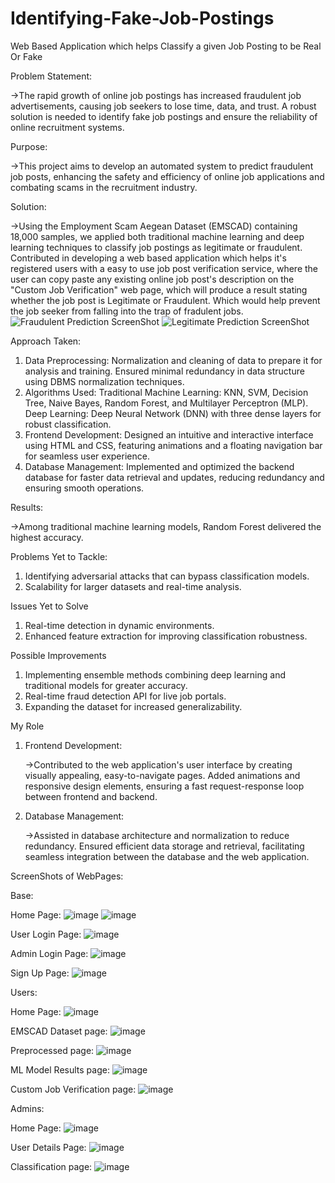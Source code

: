 # Identifying-Fake-Job-Postings
Web Based Application which helps Classify a given Job Posting to be Real Or Fake

Problem Statement: 

  ->The rapid growth of online job postings has increased fraudulent job advertisements, causing job seekers to lose time, data, and trust. A robust solution is needed to identify fake job postings and ensure the reliability of online recruitment systems.

Purpose: 
  
  ->This project aims to develop an automated system to predict fraudulent job posts, enhancing the safety and efficiency of online job applications and combating scams in the recruitment industry.

Solution: 
  
  ->Using the Employment Scam Aegean Dataset (EMSCAD) containing 18,000 samples, we applied both traditional machine learning and deep learning techniques to classify job postings as legitimate or fraudulent. Contributed in developing a web based application which helps it's registered users with a easy to use job post verification service, where the user can copy paste any existing online job post's description on the "Custom Job Verification" web page, which will produce a result stating whether the job post is Legitimate or Fraudulent. Which would help prevent the job seeker from falling into the trap of fradulent jobs.   
![Fraudulent Prediction ScreenShot](https://github.com/user-attachments/assets/928455cc-99ab-432c-acdf-19deffe8bc8b)
![Legitimate Prediction ScreenShot](https://github.com/user-attachments/assets/cfa67757-8a8e-44f6-b279-10e7f4c27f74)




Approach Taken:
  1. Data Preprocessing:
    Normalization and cleaning of data to prepare it for analysis and training.
    Ensured minimal redundancy in data structure using DBMS normalization techniques.
  2. Algorithms Used:
    Traditional Machine Learning: KNN, SVM, Decision Tree, Naive Bayes, Random Forest, and Multilayer Perceptron (MLP).
    Deep Learning: Deep Neural Network (DNN) with three dense layers for robust classification.
  3. Frontend Development:
    Designed an intuitive and interactive interface using HTML and CSS, featuring animations and a floating navigation bar for seamless user experience.
  4. Database Management:
    Implemented and optimized the backend database for faster data retrieval and updates, reducing redundancy and ensuring smooth operations.

Results:
  
  ->Among traditional machine learning models, Random Forest delivered the highest accuracy.

Problems Yet to Tackle:
  1. Identifying adversarial attacks that can bypass classification models.
  2. Scalability for larger datasets and real-time analysis.

Issues Yet to Solve
  1. Real-time detection in dynamic environments.
  2. Enhanced feature extraction for improving classification robustness.

Possible Improvements
  1. Implementing ensemble methods combining deep learning and traditional models for greater accuracy.
  2. Real-time fraud detection API for live job portals.
  3. Expanding the dataset for increased generalizability.

My Role
  1. Frontend Development:

     ->Contributed to the web application's user interface by creating visually appealing, easy-to-navigate pages. Added animations and responsive design elements, ensuring a fast request-response loop between frontend and backend.
     
  2. Database Management:

     ->Assisted in database architecture and normalization to reduce redundancy. Ensured efficient data storage and retrieval, facilitating seamless integration between the database and the web application.


ScreenShots of WebPages:

Base:

Home Page:
![image](https://github.com/user-attachments/assets/3ca2910a-5da6-4c7f-9222-9da84e170b98)
![image](https://github.com/user-attachments/assets/415fcbcf-e414-4b05-87fa-83e76e43e088)

User Login Page:
![image](https://github.com/user-attachments/assets/496e0e97-7471-4232-b6fd-b84c9086f594)

Admin Login Page:
![image](https://github.com/user-attachments/assets/cca2958b-c3f3-435e-8768-6e8d37ab0b51)

Sign Up Page:
![image](https://github.com/user-attachments/assets/f9a0490f-c2f0-41d0-a700-673487358078)



Users:

Home Page:
![image](https://github.com/user-attachments/assets/a63b7319-42c2-418c-be17-f4b59e5105ec)

EMSCAD Dataset page:
![image](https://github.com/user-attachments/assets/78bc092e-6056-4bb4-902a-0d76c7f0d947)

Preprocessed page:
![image](https://github.com/user-attachments/assets/8ffd4172-18f6-4b94-a798-d55d88dc68ea)

ML Model Results page:
![image](https://github.com/user-attachments/assets/41a3f586-d39b-41f2-8d4f-fb7d05018849)

Custom Job Verification page:
![image](https://github.com/user-attachments/assets/c0e2e54b-5119-4901-b913-ad2a7732ec86)



Admins:

Home Page:
![image](https://github.com/user-attachments/assets/dfca1bb4-b2a3-4dd0-842f-5fce1892ed9b)

User Details Page:
![image](https://github.com/user-attachments/assets/a40b967a-0418-4fb8-baa1-17d33c04ee71)

Classification page:
![image](https://github.com/user-attachments/assets/41a3f586-d39b-41f2-8d4f-fb7d05018849)




